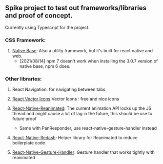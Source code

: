 ## Spike project to test out frameworks/libraries and proof of concept.

Currently using Typescript for the project.

### CSS Framework: 
1. [Native Base](https://nativebase.io/): Also a utility framework, but it's built for react native and web. 
    - [2021/08/14] npm 7 doesn't work when installing the 3.0.7 version of native base, npm 6 does.

### Other libraries:
1. React Navigation: for navigating between tabs

2. [React Vector Icons](https://oblador.github.io/react-native-vector-icons/) Vector Icons : free and nice icons

3. [React-Native-Reanimated](https://docs.swmansion.com/react-native-reanimated/docs/): The current animation API locks up the JS thread and might cause a lot of lag in the future, this should be use to future proof
    - Same with PanResponder, use react-native-gesture-handler instead

4. [React-Native-Redash](https://wcandillon.gitbook.io/redash/animations): Helper library for Reanimated to reduce boilerplate code

5. [React-Native-Gesture-Handler](https://docs.swmansion.com/react-native-gesture-handler/docs/): Gesture handler that works tightly with reanimated